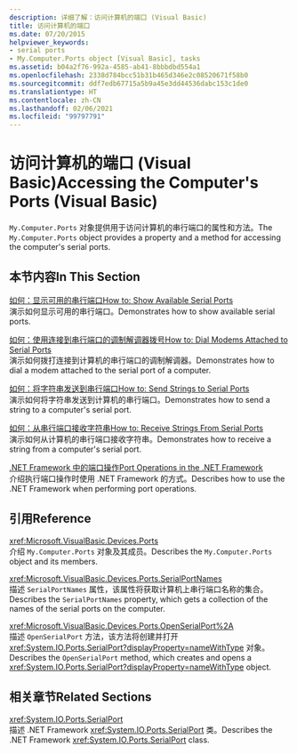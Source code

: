```yaml
---
description: 详细了解：访问计算机的端口 (Visual Basic)
title: 访问计算机的端口
ms.date: 07/20/2015
helpviewer_keywords:
- serial ports
- My.Computer.Ports object [Visual Basic], tasks
ms.assetid: b04a2f76-992a-4585-ab41-8bbbdbd554a1
ms.openlocfilehash: 2338d784bcc51b31b465d346e2c08520671f58b0
ms.sourcegitcommit: ddf7edb67715a5b9a45e3dd44536dabc153c1de0
ms.translationtype: HT
ms.contentlocale: zh-CN
ms.lasthandoff: 02/06/2021
ms.locfileid: "99797791"
---
```

# <a name="accessing-the-computers-ports-visual-basic"></a><span data-ttu-id="aa694-103">访问计算机的端口 (Visual Basic)</span><span class="sxs-lookup"><span data-stu-id="aa694-103">Accessing the Computer's Ports (Visual Basic)</span></span>

<span data-ttu-id="aa694-104">`My.Computer.Ports` 对象提供用于访问计算机的串行端口的属性和方法。</span><span class="sxs-lookup"><span data-stu-id="aa694-104">The `My.Computer.Ports` object provides a property and a method for accessing the computer's serial ports.</span></span>  
  
## <a name="in-this-section"></a><span data-ttu-id="aa694-105">本节内容</span><span class="sxs-lookup"><span data-stu-id="aa694-105">In This Section</span></span>  

 [<span data-ttu-id="aa694-106">如何：显示可用的串行端口</span><span class="sxs-lookup"><span data-stu-id="aa694-106">How to: Show Available Serial Ports</span></span>](how-to-show-available-serial-ports.md)  
 <span data-ttu-id="aa694-107">演示如何显示可用的串行端口。</span><span class="sxs-lookup"><span data-stu-id="aa694-107">Demonstrates how to show available serial ports.</span></span>  
  
 [<span data-ttu-id="aa694-108">如何：使用连接到串行端口的调制解调器拨号</span><span class="sxs-lookup"><span data-stu-id="aa694-108">How to: Dial Modems Attached to Serial Ports</span></span>](how-to-dial-modems-attached-to-serial-ports.md)  
 <span data-ttu-id="aa694-109">演示如何拨打连接到计算机的串行端口的调制解调器。</span><span class="sxs-lookup"><span data-stu-id="aa694-109">Demonstrates how to dial a modem attached to the serial port of a computer.</span></span>  
  
 [<span data-ttu-id="aa694-110">如何：将字符串发送到串行端口</span><span class="sxs-lookup"><span data-stu-id="aa694-110">How to: Send Strings to Serial Ports</span></span>](how-to-send-strings-to-serial-ports.md)  
 <span data-ttu-id="aa694-111">演示如何将字符串发送到计算机的串行端口。</span><span class="sxs-lookup"><span data-stu-id="aa694-111">Demonstrates how to send a string to a computer's serial port.</span></span>  
  
 [<span data-ttu-id="aa694-112">如何：从串行端口接收字符串</span><span class="sxs-lookup"><span data-stu-id="aa694-112">How to: Receive Strings From Serial Ports</span></span>](how-to-receive-strings-from-serial-ports.md)  
 <span data-ttu-id="aa694-113">演示如何从计算机的串行端口接收字符串。</span><span class="sxs-lookup"><span data-stu-id="aa694-113">Demonstrates how to receive a string from a computer's serial port.</span></span>  
  
 [<span data-ttu-id="aa694-114">.NET Framework 中的端口操作</span><span class="sxs-lookup"><span data-stu-id="aa694-114">Port Operations in the .NET Framework</span></span>](port-operations-in-the-net-framework.md)  
 <span data-ttu-id="aa694-115">介绍执行端口操作时使用 .NET Framework 的方式。</span><span class="sxs-lookup"><span data-stu-id="aa694-115">Describes how to use the .NET Framework when performing port operations.</span></span>  
  
## <a name="reference"></a><span data-ttu-id="aa694-116">引用</span><span class="sxs-lookup"><span data-stu-id="aa694-116">Reference</span></span>  

 <xref:Microsoft.VisualBasic.Devices.Ports>  
 <span data-ttu-id="aa694-117">介绍 `My.Computer.Ports` 对象及其成员。</span><span class="sxs-lookup"><span data-stu-id="aa694-117">Describes the `My.Computer.Ports` object and its members.</span></span>  
  
 <xref:Microsoft.VisualBasic.Devices.Ports.SerialPortNames>  
 <span data-ttu-id="aa694-118">描述 `SerialPortNames` 属性，该属性将获取计算机上串行端口名称的集合。</span><span class="sxs-lookup"><span data-stu-id="aa694-118">Describes the `SerialPortNames` property, which gets a collection of the names of the serial ports on the computer.</span></span>  
  
 <xref:Microsoft.VisualBasic.Devices.Ports.OpenSerialPort%2A>  
 <span data-ttu-id="aa694-119">描述 `OpenSerialPort` 方法，该方法将创建并打开 <xref:System.IO.Ports.SerialPort?displayProperty=nameWithType> 对象。</span><span class="sxs-lookup"><span data-stu-id="aa694-119">Describes the `OpenSerialPort` method, which creates and opens a <xref:System.IO.Ports.SerialPort?displayProperty=nameWithType> object.</span></span>  
  
## <a name="related-sections"></a><span data-ttu-id="aa694-120">相关章节</span><span class="sxs-lookup"><span data-stu-id="aa694-120">Related Sections</span></span>  

 <xref:System.IO.Ports.SerialPort>  
 <span data-ttu-id="aa694-121">描述 .NET Framework <xref:System.IO.Ports.SerialPort> 类。</span><span class="sxs-lookup"><span data-stu-id="aa694-121">Describes the .NET Framework <xref:System.IO.Ports.SerialPort> class.</span></span>
